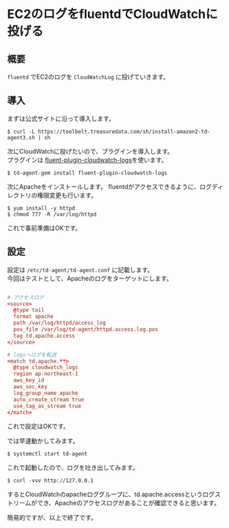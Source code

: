 # EC2のログをfluentdでCloudWatchに投げる

## 概要
`fluentd` でEC2のログを `CloudWatchLog` に投げていきます。  

## 導入
まずは公式サイトに沿って導入します。

```
$ curl -L https://toolbelt.treasuredata.com/sh/install-amazon2-td-agent3.sh | sh
```

次にCloudWatchに投げたいので、プラグインを導入します。  
プラグインは [fluent-plugin-cloudwatch-logs](https://github.com/fluent-plugins-nursery/fluent-plugin-cloudwatch-logs)を使います。

```
$ td-agent-gem install fluent-plugin-cloudwatch-logs
```

次にApacheをインストールします。
fluentdがアクセスできるように、ログディレクトリの権限変更も行います。

```
$ yum install -y httpd
$ chmod 777 -R /var/log/httpd
```

これで事前準備はOKです。

## 設定

設定は `/etc/td-agent/td-agent.conf` に記載します。  
今回はテストとして、Apacheのログをターゲットにします。

```/etc/td-agent/td-agent.conf

# アクセスログ
<source>
  @type tail
  format apache
  path /var/log/httpd/access_log
  pos_file /var/log/td-agent/httpd.access.log.pos
  tag td.apache.access
</source>

# logsへログを転送
<match td.apache.**>
  @type cloudwatch_logs
  region ap-northeast-1
  aws_key_id 
  aws_sec_key 
  log_group_name apache
  auto_create_stream true
  use_tag_as_stream true
</match>
```

これで設定はOKです。

では早速動かしてみます。

```
$ systemctl start td-agent
```

これで起動したので、ログを吐き出してみます。

```
$ curl -vvv http://127.0.0.1
```

するとCloudWatchのapacheロググループに、td.apache.accessというログストリームができ、Apacheのアクセスログがあることが確認できると思います。

簡易的ですが、以上で終了です。
